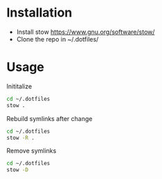 # Installation
- Install stow https://www.gnu.org/software/stow/
- Clone the repo in ~/.dotfiles/

# Usage
Inititalize
```bash
cd ~/.dotfiles
stow .
```
Rebuild symlinks after change
```bash
cd ~/.dotfiles
stow -R .
```
Remove symlinks
```bash
cd ~/.dotfiles
stow -D
```
